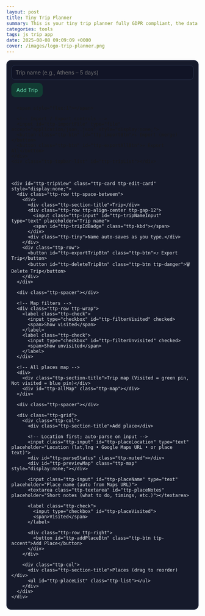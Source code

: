 ```yaml
---
layout: post
title: Tiny Trip Planner
summary: This is your tiny trip planner fully GDPR compliant, the data are stored only on your device.
categories: tools
tags: js trip app
date: 2025-08-08 09:09:09 +0000
cover: /images/logo-trip-planner.png
---
```


<!-- Tiny Trip Planner (scoped widget) — import/export + default Leaflet pins + highlight + autosave -->
<link rel="stylesheet" href="https://unpkg.com/leaflet@1.9.4/dist/leaflet.css" crossorigin>
<script src="https://unpkg.com/leaflet@1.9.4/dist/leaflet.js" crossorigin></script>

<div class="ttp" id="ttp-root">
  <!-- Top nav -->
  <div class="ttp-topbar ttp-card">
    <div class="ttp-row ttp-wrap">
      <input class="ttp-input" id="ttp-newTripName" type="text" placeholder="Trip name (e.g., Athens – 5 days)">
      <button class="ttp-btn ttp-accent" id="ttp-addTripBtn">Add Trip</button>

      <span style="flex:1"></span>

      <!-- Import / Export controls -->
      <input id="ttp-importFile" type="file" accept="application/json,.json" style="display:none;">
      <button class="ttp-btn" id="ttp-importBtn">⤵️ Import (merge)</button>
      <button class="ttp-btn" id="ttp-exportAllBtn">⤴️ Export All</button>
    </div>
    <div class="ttp-topbar-list" id="ttp-tripList"></div>

  </div>

  <div class="ttp-gap"></div>

  <!-- Content -->
  <div class="ttp-main">
    <div id="ttp-emptyState" class="ttp-card" style="display:none;">
      <div class="ttp-section-title">No trip selected</div>
      <p class="ttp-muted">Create a trip or open one to add places.</p>
    </div>

    <div id="ttp-tripView" class="ttp-card ttp-edit-card" style="display:none;">
      <div class="ttp-row ttp-space-between">
        <div>
          <div class="ttp-section-title">Trip</div>
          <div class="ttp-row ttp-align-center ttp-gap-12">
            <input class="ttp-input" id="ttp-tripNameInput" type="text" placeholder="Trip name">
            <span id="ttp-tripIdBadge" class="ttp-kbd"></span>
          </div>
          <div class="ttp-tiny">Name auto-saves as you type.</div>
        </div>
        <div class="ttp-row">
          <button id="ttp-exportTripBtn" class="ttp-btn">⤴️ Export Trip</button>
          <button id="ttp-deleteTripBtn" class="ttp-btn ttp-danger">🗑️ Delete Trip</button>
        </div>
      </div>

      <div class="ttp-spacer"></div>

      <!-- Map filters -->
      <div class="ttp-row ttp-wrap">
        <label class="ttp-check">
          <input type="checkbox" id="ttp-filterVisited" checked>
          <span>Show visited</span>
        </label>
        <label class="ttp-check">
          <input type="checkbox" id="ttp-filterUnvisited" checked>
          <span>Show unvisited</span>
        </label>
      </div>

      <!-- All places map -->
      <div>
        <div class="ttp-section-title">Trip map (Visited = green pin, Not visited = blue pin)</div>
        <div id="ttp-allMap" class="ttp-map"></div>
      </div>

      <div class="ttp-spacer"></div>

      <div class="ttp-grid">
        <div class="ttp-col">
          <div class="ttp-section-title">Add place</div>

          <!-- Location first; auto-parse on input -->
          <input class="ttp-input" id="ttp-placeLocation" type="text" placeholder="Location (lat,lng • Google Maps URL • or place text)">
          <div id="ttp-parseStatus" class="ttp-muted"></div>
          <div id="ttp-previewMap" class="ttp-map" style="display:none;"></div>

          <input class="ttp-input" id="ttp-placeName" type="text" placeholder="Place name (auto from Maps URL)">
          <textarea class="ttp-textarea" id="ttp-placeNotes" placeholder="Short notes (what to do, timings, etc.)"></textarea>

          <label class="ttp-check">
            <input type="checkbox" id="ttp-placeVisited">
            <span>Visited</span>
          </label>

          <div class="ttp-row ttp-right">
            <button id="ttp-addPlaceBtn" class="ttp-btn ttp-accent">Add Place</button>
          </div>
        </div>

        <div class="ttp-col">
          <div class="ttp-section-title">Places (drag to reorder)</div>
          <ul id="ttp-placeList" class="ttp-list"></ul>
        </div>
      </div>
    </div>

  </div>
</div>

<style>
  /* ---------- SCOPED STYLES ---------- */
  .ttp { --bg:#0f1220; --panel:#161A2B; --panel2:#1B2138; --text:#E8ECF1; --muted:#A7B0C0; --accent:#6EE7B7; --danger:#f87171; --border:#27304a; }
  .ttp * { box-sizing:border-box; }
  .ttp .ttp-main { color:var(--text); }
  .ttp .ttp-card { background:var(--panel2); border:1px solid var(--border); border-radius:12px; padding:12px; }
  .ttp .ttp-edit-card { border-radius:16px; }
  .ttp .ttp-topbar { background:var(--panel); border:1px solid var(--border); }
  .ttp .ttp-gap { height:16px; }
  .ttp .ttp-section-title { font-size:13px; color:var(--muted); text-transform:uppercase; letter-spacing:.08em; margin:4px 0 8px; }
  .ttp .ttp-row { display:flex; gap:8px; align-items:center; }
  .ttp .ttp-space-between { justify-content:space-between; }
  .ttp .ttp-right { justify-content:flex-end; }
  .ttp .ttp-align-center { align-items:center; }
  .ttp .ttp-wrap { flex-wrap:wrap; }
  .ttp .ttp-col { display:flex; flex-direction:column; gap:6px; }
  .ttp .ttp-input, .ttp .ttp-textarea {
    width:100%; background:#111426; color:var(--text); border:1px solid var(--border);
    border-radius:10px; padding:10px; outline:none; font:inherit;
  }
  .ttp .ttp-textarea { min-height:80px; resize:vertical; }
  .ttp .ttp-btn { background:#1f2542; color:var(--text); border:1px solid var(--border); padding:9px 12px; border-radius:10px; cursor:pointer; font:inherit; }
  .ttp .ttp-btn:hover { filter:brightness(1.1); }
  .ttp .ttp-primary { background:#26305b; border-color:#2f3a6e; }
  .ttp .ttp-accent { background:#123c33; border-color:#104235; color:var(--accent); }
  .ttp .ttp-danger { background:#3a1416; border-color:#4a1d20; color:#ffb4b4; }
  .ttp .ttp-muted { color:var(--muted); font-size:13px; }
  .ttp .ttp-kbd { font-family:ui-monospace, SFMono-Regular, Menlo, Consolas, monospace; font-size:12px; padding:1px 6px; border:1px solid var(--border); border-radius:6px; background:#0d1020; color:var(--muted); }
  .ttp .ttp-tiny { font-size:12px; color:var(--muted); }

  .ttp .ttp-spacer { height:8px; }
  .ttp .ttp-map { width:100%; height:300px; border-radius:12px; overflow:hidden; border:1px solid var(--border); }
  .ttp .ttp-list { list-style:none; padding:0; margin:0; display:grid; gap:8px; }
  .ttp .ttp-list-item { border:1px solid var(--border); border-radius:10px; padding:10px; background:#13182b; display:grid; gap:8px; }
  .ttp .ttp-title { font-weight:600; color:var(--text); }

  /* actions grid */
  .ttp .ttp-actions { display:grid; grid-template-columns:1fr 1fr; gap:8px; }
  .ttp .ttp-handle-btn { cursor:grab; }
  .ttp .ttp-dragging { opacity:.6; }
  .ttp .ttp-drop-target { outline:2px dashed var(--accent); border-radius:10px; }

  .ttp .ttp-topbar-list { display:flex; gap:8px; flex-wrap:wrap; margin-top:10px; }
  .ttp .ttp-topbar-list .ttp-tripBtn { background:#13182b; border:1px solid var(--border); color:var(--text); padding:8px 10px; border-radius:10px; cursor:pointer; }
  .ttp .ttp-tripBtn.ttp-active { background:#123c33; border-color:#104235; color:var(--accent); }

  /* clickable visited chip */
  .ttp .ttp-chip-btn {
    display:inline-flex; align-items:center; gap:6px;
    font-size:12px; padding:6px 10px; border-radius:999px; border:1px solid var(--border);
    background:#0d1020; color:var(--muted); cursor:pointer; user-select:none;
    justify-content:center; text-align:center;
  }
  .ttp .ttp-chip-btn:hover { filter:brightness(1.1); }
  .ttp .ttp-chip-btn:active { transform: translateY(1px); }
  .ttp .ttp-chip-btn.visited { color:#a3e7c9; border-color:#225a4a; background:#0e2c25; }
  .ttp .ttp-chip-icon { font-size:14px; line-height:1; }
  .ttp .ttp-place-visited .ttp-title { text-decoration: line-through; opacity:.75; }
  .ttp .ttp-check { display:flex; align-items:center; gap:8px; font-size:14px; color:var(--muted); }
</style>

<script>
(function(){
  // ---------- Storage ----------
  const LS_KEY = 'tiny_trip_planner_v10';
  const db = { trips: [], lastTripId: 0, lastPlaceId: 0 };
  const root = document.getElementById('ttp-root');

  function loadDB(){ try{ const raw=localStorage.getItem(LS_KEY); if(raw) Object.assign(db, JSON.parse(raw)); }catch(e){ console.warn('DB load failed', e); } }
  function saveDB(){ localStorage.setItem(LS_KEY, JSON.stringify(db)); }
  function nextTripId(){ db.lastTripId+=1; saveDB(); return db.lastTripId; }
  function nextPlaceId(){ db.lastPlaceId+=1; saveDB(); return db.lastPlaceId; }

  // ---------- Helpers ----------
  function getEl(id){ return root.querySelector('#'+id); }
  const els = {
    newTripName: getEl('ttp-newTripName'),
    addTripBtn: getEl('ttp-addTripBtn'),
    tripList: getEl('ttp-tripList'),
    emptyState: getEl('ttp-emptyState'),
    tripView: getEl('ttp-tripView'),
    tripNameInput: getEl('ttp-tripNameInput'),
    tripIdBadge: getEl('ttp-tripIdBadge'),
    deleteTripBtn: getEl('ttp-deleteTripBtn'),
    exportTripBtn: getEl('ttp-exportTripBtn'),

    placeLocation: getEl('ttp-placeLocation'),
    placeName: getEl('ttp-placeName'),
    placeNotes: getEl('ttp-placeNotes'),
    placeVisited: getEl('ttp-placeVisited'),
    parseStatus: getEl('ttp-parseStatus'),
    previewMap: getEl('ttp-previewMap'),
    addPlaceBtn: getEl('ttp-addPlaceBtn'),
    placeList: getEl('ttp-placeList'),

    allMap: getEl('ttp-allMap'),
    filterVisited: getEl('ttp-filterVisited'),
    filterUnvisited: getEl('ttp-filterUnvisited'),

    importBtn: getEl('ttp-importBtn'),
    importFile: getEl('ttp-importFile'),
    exportAllBtn: getEl('ttp-exportAllBtn'),
  };

  function addTrip(name){
    const t = { id: nextTripId(), name: name || `Trip ${db.lastTripId}`, createdAt: Date.now(), places: [] };
    db.trips.push(t); saveDB(); return t;
  }
  function getTrip(id){ return db.trips.find(t=>t.id===id); }
  function updateTripName(id, name){ const t=getTrip(id); if(t){ t.name=name; saveDB(); } }
  function deleteTrip(id){ const i=db.trips.findIndex(t=>t.id===id); if(i>-1){ db.trips.splice(i,1); saveDB(); } }

  function addPlace(tripId, {name, notes, lat, lng, locationInput, visited}){
    const t=getTrip(tripId); if(!t) return;
    t.places.push({
      id: nextPlaceId(),
      name: name || `Place ${db.lastPlaceId}`,
      notes: notes||'',
      lat, lng,
      locationInput: locationInput||'',
      visited: !!visited,
      createdAt: Date.now()
    });
    saveDB();
  }
  function updatePlace(tripId, placeId, patch){
    const t=getTrip(tripId); if(!t) return;
    const p=t.places.find(x=>x.id===placeId);
    if(p){ Object.assign(p, patch); saveDB(); }
  }
  function deletePlace(tripId, placeId){
    const t=getTrip(tripId); if(!t) return;
    const i=t.places.findIndex(x=>x.id===placeId);
    if(i>-1){ t.places.splice(i,1); saveDB(); }
  }
  function movePlace(tripId, fromIdx, toIdx){
    const t=getTrip(tripId); if(!t) return;
    if(fromIdx===toIdx || fromIdx<0 || toIdx<0 || fromIdx>=t.places.length || toIdx>t.places.length) return;
    const [item] = t.places.splice(fromIdx,1);
    t.places.splice(toIdx,0,item);
    saveDB();
  }

  function formatLatLng(lat,lng){ return `${Number(lat).toFixed(6)}, ${Number(lng).toFixed(6)}`; }
  function escapeHtml(s){ return String(s||'').replace(/[&<>"']/g,c=>({'&':'&amp;','<':'&lt;','>':'&gt;','"':'&quot;'}[c])); }
  function escapeAttr(s){ return escapeHtml(s).replace(/"/g,'&quot;'); }

  // ---------- Google URL helpers (desktop + mobile short links) ----------
  async function expandShortGoogleUrlMaybe(input){
    try{
      const u = new URL(input);
      if(/(maps\.app\.goo\.gl|goo\.gl\/maps)/.test(u.host)){
        const res = await fetch(u.href, { redirect:'follow', mode:'cors' });
        if(res && res.url && res.url !== u.href) return res.url;
      }
    }catch(e){}
    return input;
  }
  function coordsFromGoogleUrl(input){
    try{
      const u = new URL(input);
      const href = u.href;
      const at = href.match(/@(-?\d+\.\d+),\s*(-?\d+\.\d+)/);
      if(at) return {lat:parseFloat(at[1]), lng:parseFloat(at[2])};
      const q = u.searchParams.get('q') || u.searchParams.get('ll');
      if(q){
        const m = q.match(/(-?\d+(\.\d+)?)\s*,\s*(-?\d+(\.\d+)?)/);
        if(m) return {lat:parseFloat(m[1]), lng:parseFloat(m[3])};
      }
      const bang = href.match(/!3d(-?\d+\.\d+)!4d(-?\d+\.\d+)/);
      if(bang) return {lat:parseFloat(bang[1]), lng:parseFloat(bang[2])};
    }catch(e){}
    return null;
  }
  function nameFromGoogleUrl(input){
    try{
      const u = new URL(input);
      const path = u.pathname || '';
      const placeIdx = path.indexOf('/place/');
      if(placeIdx !== -1){
        const seg = path.slice(placeIdx + 7).split('/')[0];
        const plusFixed = seg.replace(/\+/g,' ');
        let decoded = decodeURIComponent(plusFixed);
        decoded = decoded.replace(/`/g, "'").replace(/\s+/g,' ').trim();
        if(decoded) return decoded;
      }
      const q = u.searchParams.get('q');
      if(q && !/^-?\d+(\.\d+)?\s*,\s*-?\d+(\.\d+)?$/.test(q)){
        const plusFixed = q.replace(/\+/g,' ');
        let decoded = decodeURIComponent(plusFixed).replace(/`/g,"'").replace(/\s+/g,' ').trim();
        if(decoded) return decoded;
      }
    }catch(e){}
    return '';
  }

  // ---------- Geocoding (auto, debounced) ----------
  let currentTripId = null;
  let previewLeaflet = null;
  let allMapLeaflet = null;
  let allMapMarkers = [];
  let allMapPolyline = null;

  function setStatus(msg, isErr=false){
    els.parseStatus.textContent = msg || '';
    els.parseStatus.style.color = isErr ? 'var(--danger)' : 'var(--muted)';
  }

  async function parseLocation(input){
    input = (input||'').trim();

    if (/(maps\.app\.goo\.gl|goo\.gl\/maps)/.test(input)) {
      input = await expandShortGoogleUrlMaybe(input);
    }

    const m = input.match(/^(-?\d+(\.\d+)?)\s*,\s*(-?\d+(\.\d+)?)$/);
    if(m) return {lat:parseFloat(m[1]), lng:parseFloat(m[3]), source:'latlng'};

    if (/(google\.com\/maps|maps\.app\.goo\.gl|goo\.gl\/maps)/.test(input)){
      const c = coordsFromGoogleUrl(input);
      if(c) return {...c, source:'google'};
    }

    const url = `https://nominatim.openstreetmap.org/search?format=jsonv2&q=${encodeURIComponent(input)}&limit=1`;
    const res = await fetch(url, { headers:{'Accept':'application/json'} });
    if(!res.ok) throw new Error('Geocoding failed');
    const j = await res.json();
    if(Array.isArray(j) && j.length>0){
      const hit=j[0];
      return {lat:parseFloat(hit.lat), lng:parseFloat(hit.lon), source:'nominatim'};
    }
    throw new Error('No results for that place');
  }

  function debounce(fn, delay){ let t; return (...a)=>{ clearTimeout(t); t=setTimeout(()=>fn(...a), delay); }; }
  const autoParse = debounce(async ()=>{
    const input = els.placeLocation.value.trim();
    if(!input){ els.previewMap.style.display='none'; setStatus(''); return; }
    try{
      setStatus('Finding location…');
      const res = await parseLocation(input);
      setStatus(`OK (${res.source}) → ${formatLatLng(res.lat,res.lng)}`);
      if(previewLeaflet && previewLeaflet.remove) previewLeaflet.remove();
      previewLeaflet = showSinglePin(els.previewMap, res.lat, res.lng, false);
      els.previewMap.style.display='block';
      els.previewMap.dataset.lat = res.lat;
      els.previewMap.dataset.lng = res.lng;

      if (/(google\.com\/maps|maps\.app\.goo\.gl|goo\.gl\/maps)/.test(input)){
        const nm = nameFromGoogleUrl(input);
        if(nm && !els.placeName.value) els.placeName.value = nm;
      }
    }catch(e){
      setStatus(`Error: ${e.message}`, true);
      els.previewMap.style.display='none';
    }
  }, 400);

  // ---------- Default Leaflet pin icons (blue/green + highlight yellow) ----------
  const shadowUrl = 'https://unpkg.com/leaflet@1.9.4/dist/images/marker-shadow.png';
  const icon = (url)=> new L.Icon({
    iconUrl: url, shadowUrl: shadowUrl,
    iconSize: [25,41], iconAnchor: [12,41], popupAnchor: [1,-34], shadowSize: [41,41]
  });
  const visitedIcon   = icon('https://raw.githubusercontent.com/pointhi/leaflet-color-markers/master/img/marker-icon-green.png');
  const unvisitedIcon = icon('https://raw.githubusercontent.com/pointhi/leaflet-color-markers/master/img/marker-icon-blue.png');
  const highlightIcon = icon('https://raw.githubusercontent.com/pointhi/leaflet-color-markers/master/img/marker-icon-yellow.png');
  function pinIcon(visited){ return visited ? visitedIcon : unvisitedIcon; }

  // ---------- Map helpers ----------
  function showSinglePin(el, lat, lng, visited){
    el.innerHTML='';
    const map = L.map(el).setView([lat,lng], 14);
    L.tileLayer('https://{s}.tile.openstreetmap.org/{z}/{x}/{y}.png', {
      maxZoom:19, attribution:'&copy; <a href="https://www.openstreetmap.org/">OpenStreetMap</a> contributors'
    }).addTo(map);
    L.marker([lat,lng], { icon: pinIcon(visited) }).addTo(map);
    setTimeout(()=>map.invalidateSize(),100);
    return map;
  }

  function renderAllPlacesMap(){
    const t=getTrip(currentTripId); if(!t) return;
    if(!allMapLeaflet){
      allMapLeaflet = L.map(els.allMap).setView([0,0], 2);
      L.tileLayer('https://{s}.tile.openstreetmap.org/{z}/{x}/{y}.png', {
        maxZoom:19, attribution:'&copy; <a href="https://www.openstreetmap.org/">OpenStreetMap</a> contributors'
      }).addTo(allMapLeaflet);
      setTimeout(()=>allMapLeaflet.invalidateSize(), 100);
    }
    // clear
    allMapMarkers.forEach(m=>allMapLeaflet.removeLayer(m));
    allMapMarkers = [];
    if(allMapPolyline){ allMapLeaflet.removeLayer(allMapPolyline); allMapPolyline=null; }

    const showVisited = els.filterVisited.checked;
    const showUnvisited = els.filterUnvisited.checked;

    const ordered = getTrip(currentTripId).places.slice();
    const visible = ordered.filter(p => (p.visited && showVisited) || (!p.visited && showUnvisited));
    const latlngs = [];

    for(const p of visible){
      const marker = L.marker([p.lat,p.lng], { icon: pinIcon(p.visited) })
        .addTo(allMapLeaflet)
        .bindPopup(`<strong>${escapeHtml(p.name)}</strong>${p.visited ? ' <span style="opacity:.7;">(visited)</span>' : ''}<br/>${formatLatLng(p.lat,p.lng)}`);
      allMapMarkers.push(marker);
      latlngs.push([p.lat, p.lng]);
    }

    if(latlngs.length >= 2){
      allMapPolyline = L.polyline(latlngs, { weight:3 }).addTo(allMapLeaflet);
    }

    if(latlngs.length){
      allMapLeaflet.fitBounds(L.latLngBounds(latlngs), { padding:[20,20] });
    }else{
      allMapLeaflet.setView([0,0], 2);
    }
  }

  // Temporary highlight pin when adding a place
  function flashHighlight(lat, lng){
    if(!allMapLeaflet) return;
    const m = L.marker([lat,lng], { icon: highlightIcon, zIndexOffset: 1000 }).addTo(allMapLeaflet);
    setTimeout(()=>{ allMapLeaflet.removeLayer(m); }, 1500);
  }

  // ---------- UI ----------
  function renderTrips(){
    els.tripList.innerHTML='';
    const sorted=[...db.trips].sort((a,b)=>b.createdAt-a.createdAt);
    for(const t of sorted){
      const btn=document.createElement('button');
      btn.className='ttp-tripBtn' + (t.id===currentTripId ? ' ttp-active' : '');
      btn.textContent = `${t.name} (#${t.id})`;
      btn.addEventListener('click',()=>openTrip(t.id));
      els.tripList.appendChild(btn);
    }
  }

  function openTrip(id){
    currentTripId = id;
    const t=getTrip(id); if(!t) return;
    els.emptyState.style.display='none';
    els.tripView.style.display='block';
    els.tripNameInput.value=t.name;
    els.tripIdBadge.textContent=`Trip #${t.id}`;
    renderTrips();
    renderPlaces();
    renderAllPlacesMap();
  }

  function renderPlaces(){
    const t=getTrip(currentTripId);
    if(!t) return;
    els.placeList.innerHTML='';

    t.places.forEach((p, idx)=>{
      const li=document.createElement('li');
      li.className='ttp-list-item' + (p.visited ? ' ttp-place-visited' : '');
      li.dataset.index = idx;

      li.innerHTML=`
        <div>
          <div class="ttp-title">${escapeHtml(p.name)}</div>
          <div class="ttp-muted">#${p.id} • ${formatLatLng(p.lat,p.lng)}</div>
          <div class="ttp-muted">${escapeHtml(p.notes||'')}</div>
        </div>

        <div class="ttp-actions">
          <button class="ttp-btn ttp-primary" data-edit="${p.id}">✏️ Edit</button>
          <button class="ttp-btn ttp-danger" data-del="${p.id}">🗑️ Delete</button>

          <button class="ttp-btn ttp-handle-btn" draggable="true" data-handle="${idx}" title="Drag to reorder">↕️ Reorder</button>
          <button class="ttp-chip-btn ${p.visited ? 'visited':''}" data-chip="${p.id}" aria-pressed="${p.visited ? 'true':'false'}" title="Toggle visited">
            <span class="ttp-chip-icon">${p.visited ? '✅' : '🗺️'}</span>
            <span>${p.visited ? 'Visited' : 'Mark visited'}</span>
          </button>
        </div>
      `;

      // clickable visited chip
      li.querySelector(`[data-chip="${p.id}"]`).addEventListener('click', ()=>{
        updatePlace(t.id, p.id, { visited: !p.visited });
        renderPlaces();
        renderAllPlacesMap();
      });

      // delete
      li.querySelector('[data-del]').addEventListener('click',()=>{
        if(confirm('Delete this place?')){ deletePlace(t.id, p.id); renderPlaces(); renderTrips(); renderAllPlacesMap(); }
      });

      // edit inline
      li.querySelector('[data-edit]').addEventListener('click',()=>editPlaceInline(t.id,p));

      // drag & drop — handle initiates drag, items accept drop
      const handle = li.querySelector(`[data-handle="${idx}"]`);
      handle.addEventListener('dragstart', (ev)=>{
        ev.dataTransfer.setData('text/plain', String(idx));
        li.classList.add('ttp-dragging');
      });
      handle.addEventListener('dragend', ()=> li.classList.remove('ttp-dragging'));
      li.addEventListener('dragover', (ev)=>{ ev.preventDefault(); li.classList.add('ttp-drop-target'); });
      li.addEventListener('dragleave', ()=> li.classList.remove('ttp-drop-target'));
      li.addEventListener('drop', (ev)=>{
        ev.preventDefault();
        li.classList.remove('ttp-drop-target');
        const from = parseInt(ev.dataTransfer.getData('text/plain'),10);
        const to = parseInt(li.dataset.index,10);
        if(Number.isInteger(from) && Number.isInteger(to)){
          movePlace(t.id, from, to + (from < to ? 1 : 0));
          renderPlaces();
          renderAllPlacesMap();
        }
      });

      els.placeList.appendChild(li);
    });
  }

  function editPlaceInline(tripId, p){
    const container=document.createElement('div');
    container.className='ttp-list-item';
    container.innerHTML=`
      <div class="ttp-title">Edit: ${escapeHtml(p.name)}</div>

      <!-- Location first; auto parse -->
      <input class="ttp-input" id="eLoc" value="${escapeAttr(p.locationInput || formatLatLng(p.lat,p.lng))}" placeholder="Location (lat,lng / GMaps URL / place text)">
      <div id="eStatus" class="ttp-muted"></div>
      <div id="eMap" class="ttp-map" style="display:none;"></div>

      <input class="ttp-input" id="eName" value="${escapeAttr(p.name)}" placeholder="Place name">
      <textarea class="ttp-textarea" id="eNotes" placeholder="Notes">${escapeHtml(p.notes||'')}</textarea>

      <div class="ttp-row ttp-right">
        <button class="ttp-btn ttp-primary" id="eSave">Save</button>
        <button class="ttp-btn" id="eCancel">Cancel</button>
      </div>
    `;
    els.placeList.prepend(container);

    let newCoords = {lat:p.lat, lng:p.lng};

    const eLoc = container.querySelector('#eLoc');
    const eName = container.querySelector('#eName');
    const eStatus = container.querySelector('#eStatus');
    const eMap = container.querySelector('#eMap');

    function setStatusInline(msg,isErr=false){ eStatus.textContent=msg||''; eStatus.style.color=isErr?'var(--danger)':'var(--muted)'; }

    const doAuto = debounce(async ()=>{
      const inputRaw = eLoc.value.trim();
      if(!inputRaw){ eMap.style.display='none'; setStatusInline(''); return; }
      try{
        setStatusInline('Finding location…');
        let input = inputRaw;
        if (/(maps\.app\.goo\.gl|goo\.gl\/maps)/.test(input)) input = await expandShortGoogleUrlMaybe(input);
        const res = await parseLocation(input);
        newCoords = {lat:res.lat, lng:res.lng};
        setStatusInline(`OK (${res.source}) → ${formatLatLng(res.lat,res.lng)}`);
        showSinglePin(eMap, res.lat, res.lng, p.visited); eMap.style.display='block';
        if (/(google\.com\/maps|maps\.app\.goo\.gl|goo\.gl\/maps)/.test(input)){
          const nm = nameFromGoogleUrl(input);
          if(nm && (!eName.value || /^Place \d+$/.test(eName.value))) eName.value = nm;
        }
      }catch(err){
        setStatusInline(`Error: ${err.message}`, true);
        eMap.style.display='none';
      }
    }, 400);

    eLoc.addEventListener('input', doAuto);
    showSinglePin(eMap, p.lat, p.lng, p.visited); eMap.style.display='block';

    container.querySelector('#eSave').addEventListener('click',()=>{
      const name = eName.value.trim() || p.name;
      const notes = container.querySelector('#eNotes').value;
      const locationInput = eLoc.value.trim();
      updatePlace(tripId, p.id, { name, notes, lat:newCoords.lat, lng:newCoords.lng, locationInput });
      renderPlaces();
      renderAllPlacesMap();
    });
    container.querySelector('#eCancel').addEventListener('click',()=>renderPlaces());
  }

  // ---------- Import / Export ----------
  function download(filename, text){
    const blob = new Blob([text], {type:'application/json'});
    const url = URL.createObjectURL(blob);
    const a = document.createElement('a');
    a.href=url; a.download=filename; document.body.appendChild(a); a.click();
    setTimeout(()=>{ document.body.removeChild(a); URL.revokeObjectURL(url); }, 0);
  }
  function timestamp(){ const d=new Date(); return d.toISOString().replace(/[:.]/g,'-'); }

  function exportAll(){
    const payload = { version: 1, exportedAt: new Date().toISOString(), data: db };
    download(`trip-planner-all-${timestamp()}.json`, JSON.stringify(payload, null, 2));
  }
  function exportTrip(id){
    const t=getTrip(id); if(!t){ alert('No trip selected'); return; }
    const payload = { version: 1, exportedAt: new Date().toISOString(), data: { trip: t } };
    download(`trip-${t.id}-${slug(t.name)}-${timestamp()}.json`, JSON.stringify(payload, null, 2));
  }
  function slug(s){ return String(s||'trip').toLowerCase().replace(/[^a-z0-9]+/g,'-').replace(/^-+|-+$/g,'').slice(0,40); }

  async function importMerge(obj){
    // Accept shapes:
    // {data:{trips:[...], lastTripId?, lastPlaceId?}}  OR  {data:{trip:{...}}}  OR  raw {trips:[...]}  OR raw trip
    const data = obj?.data ?? obj;
    if(!data){ alert('Invalid file: missing data'); return; }

    // Normalize to array of trips
    let trips = [];
    if(Array.isArray(data.trips)){ trips = data.trips; }
    else if(data.trip){ trips = [data.trip]; }
    else if(Array.isArray(obj)){ trips = obj; }
    else if(data.name && Array.isArray(data.places)){ trips = [data]; }

    if(!Array.isArray(trips) || trips.length===0){ alert('No trips found to import'); return; }

    // Merge: re-ID everything to avoid collisions
    const addedTripIds = [];
    for(const incoming of trips){
      const newTrip = {
        id: nextTripId(),
        name: incoming.name || `Imported Trip ${db.lastTripId}`,
        createdAt: Date.now(),
        places: []
      };
      // places
      const places = Array.isArray(incoming.places) ? incoming.places : [];
      for(const p of places){
        newTrip.places.push({
          id: nextPlaceId(),
          name: p.name || `Imported Place ${db.lastPlaceId}`,
          notes: p.notes || '',
          lat: Number(p.lat) || 0,
          lng: Number(p.lng) || 0,
          locationInput: p.locationInput || '',
          visited: !!p.visited,
          createdAt: Date.now()
        });
      }
      db.trips.push(newTrip);
      addedTripIds.push(newTrip.id);
    }
    saveDB();
    renderTrips();
    // open the last imported trip
    if(addedTripIds.length){ openTrip(addedTripIds[addedTripIds.length-1]); }
    alert(`Imported ${addedTripIds.length} trip(s).`);
  }

  // ---------- Events ----------
  els.addTripBtn.addEventListener('click', ()=>{
    const name = els.newTripName.value.trim();
    const t = addTrip(name);
    els.newTripName.value='';
    renderTrips(); openTrip(t.id);
  });

  // Autosave trip name on input (debounced)
  els.tripNameInput.addEventListener('input', debounce(()=>{
    if(currentTripId){
      const name = els.tripNameInput.value.trim();
      updateTripName(currentTripId, name || `Trip ${currentTripId}`);
      renderTrips();
    }
  }, 300));

  els.deleteTripBtn.addEventListener('click', ()=>{
    if(!currentTripId) return;
    const t=getTrip(currentTripId); if(!t) return;
    if(confirm(`Delete "${t.name}" and all its places?`)){
      deleteTrip(currentTripId);
      currentTripId=null;
      els.tripView.style.display='none';
      els.emptyState.style.display='block';
      renderTrips();
    }
  });

  // Import / Export buttons
  els.exportAllBtn.addEventListener('click', exportAll);
  els.exportTripBtn.addEventListener('click', ()=> currentTripId ? exportTrip(currentTripId) : alert('Open a trip first'));
  els.importBtn.addEventListener('click', ()=> els.importFile.click());
  els.importFile.addEventListener('change', async (e)=>{
    const file = e.target.files?.[0];
    if(!file) return;
    try{
      const text = await file.text();
      const json = JSON.parse(text);
      await importMerge(json);
    }catch(err){
      console.error(err);
      alert('Could not import this file. Make sure it is a JSON export from this app.');
    }finally{
      e.target.value = '';
    }
  });

  // Auto-parse while typing in "Add place"
  els.placeLocation.addEventListener('input', autoParse);

  els.addPlaceBtn.addEventListener('click', ()=>{
    if(!currentTripId) return;
    const name = els.placeName.value.trim();
    const notes = els.placeNotes.value;
    const locInput = els.placeLocation.value.trim();
    const lat = parseFloat(els.previewMap.dataset.lat);
    const lng = parseFloat(els.previewMap.dataset.lng);
    const visited = !!els.placeVisited.checked;
    if(!isFinite(lat) || !isFinite(lng)){
      alert('Type a location (URL / text / lat,lng) and wait for it to resolve first.');
      return;
    }
    addPlace(currentTripId, { name, notes, lat, lng, locationInput: locInput, visited });
    // reset the add form
    els.placeName.value=''; els.placeNotes.value=''; els.placeLocation.value=''; els.placeVisited.checked=false;
    els.previewMap.style.display='none'; els.previewMap.dataset.lat=''; els.previewMap.dataset.lng='';
    if(previewLeaflet && previewLeaflet.remove) previewLeaflet.remove(); previewLeaflet=null;

    // refresh UI and map, then temporarily highlight the just-added spot
    renderPlaces(); renderTrips(); renderAllPlacesMap();
    flashHighlight(lat, lng);
  });

  // Map filters
  els.filterVisited.addEventListener('change', renderAllPlacesMap);
  els.filterUnvisited.addEventListener('change', renderAllPlacesMap);

  // ---------- Init ----------
  function init(){
    loadDB();
    renderTrips();
    if(db.trips.length===0){
      els.emptyState.style.display='block';
    }else{
      const latest=[...db.trips].sort((a,b)=>b.createdAt-a.createdAt)[0];
      openTrip(latest.id);
    }
  }
  init();
})();
</script>
